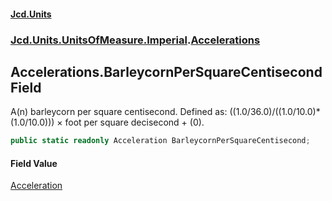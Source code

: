 #### [Jcd.Units](index.md 'index')
### [Jcd.Units.UnitsOfMeasure.Imperial](Jcd.Units.UnitsOfMeasure.Imperial.md 'Jcd.Units.UnitsOfMeasure.Imperial').[Accelerations](Accelerations.md 'Jcd.Units.UnitsOfMeasure.Imperial.Accelerations')

## Accelerations.BarleycornPerSquareCentisecond Field

A(n) barleycorn per square centisecond. Defined as: ((1.0/36.0)/((1.0/10.0)*(1.0/10.0))) × foot per square decisecond + (0).

```csharp
public static readonly Acceleration BarleycornPerSquareCentisecond;
```

#### Field Value
[Acceleration](Acceleration.md 'Jcd.Units.UnitTypes.Acceleration')
